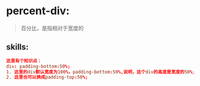 # percent-div:
> 百分比，是指相对于宽度的

## skills:
```conf
这里有个知识点：
div: padding-bottom:50%;
1. 这里的div默认宽度为100%，padding-bottom:50%,说明，这个div的高度是宽度的50%;
2. 这里也可以换成padding-top:50%;
```